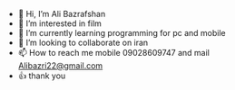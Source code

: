- 👋 Hi, I’m Ali Bazrafshan 
- 👀 I’m interested in film
- 🌱 I’m currently learning programming for pc and mobile
- 💞️ I’m looking to collaborate on iran
- 📫 How to reach me mobile 09028609747 and mail Alibazri22@gmail.com
- 👍 thank you
